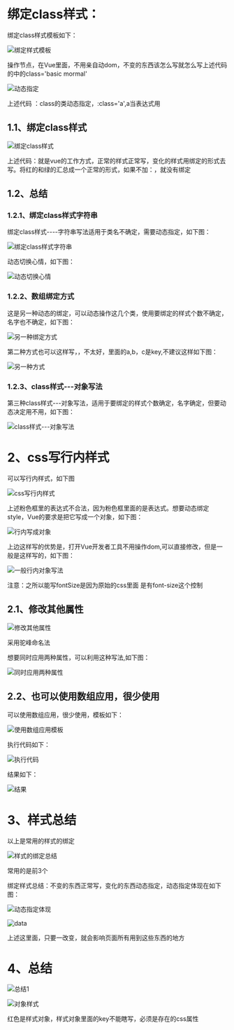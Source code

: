 # 绑定class样式：

绑定class样式模板如下：

![绑定样式模板](C:\Users\86173\Desktop\vue\笔记\images\绑定样式模板.png)

操作节点，在Vue里面，不用亲自动dom，不变的东西该怎么写就怎么写上述代码的中的class='basic mormal'

![动态指定](C:\Users\86173\Desktop\vue\笔记\images\动态指定.png)

上述代码        ：class的类动态指定，:class='a',a当表达式用

## 1.1、绑定class样式

![绑定class样式](C:\Users\86173\Desktop\vue\笔记\images\绑定class样式.png)

上述代码：就是vue的工作方式，正常的样式正常写，变化的样式用绑定的形式去写。将红的和绿的汇总成一个正常的形式，如果不加：，就没有绑定

## 1.2、总结

### 1.2.1、绑定class样式字符串

绑定class样式----字符串写法适用于类名不确定，需要动态指定，如下图：

![绑定class样式字符串](C:\Users\86173\Desktop\vue\笔记\images\绑定class样式字符串.png)

动态切换心情，如下图：

![动态切换心情](C:\Users\86173\Desktop\vue\笔记\images\动态切换心情.png)



### 1.2.2、数组绑定方式

这是另一种动态的绑定，可以动态操作这几个类，使用要绑定的样式个数不确定，名字也不确定，如下图：

![另一种绑定方式](C:\Users\86173\Desktop\vue\笔记\images\另一种绑定方式.png)

第二种方式也可以这样写，，不太好，里面的a,b，c是key,不建议这样如下图：

![另一种方式](C:\Users\86173\Desktop\vue\笔记\images\另一种方式.png)

### 1.2.3、class样式---对象写法

第三种class样式---对象写法，适用于要绑定的样式个数确定，名字确定，但要动态决定用不用，如下图：

![class样式---对象写法](C:\Users\86173\Desktop\vue\笔记\images\class样式---对象写法.png)

# 2、css写行内样式

可以写行内样式，如下图

![css写行内样式](C:\Users\86173\Desktop\vue\笔记\images\css写行内样式.png)

上述粉色框里的表达式不合法，因为粉色框里面的是表达式。想要动态绑定style，Vue的要求是把它写成一个对象，如下图：

![行内写成对象](C:\Users\86173\Desktop\vue\笔记\images\行内写成对象.png)

上边这样写的优势是，打开Vue开发者工具不用操作dom,可以直接修改，但是一般是这样写的，如下图：

![一般行内对象写法](C:\Users\86173\Desktop\vue\笔记\images\一般行内对象写法.png)

注意：之所以能写fontSize是因为原始的css里面 是有font-size这个控制

## 2.1、修改其他属性

![修改其他属性](C:\Users\86173\Desktop\vue\笔记\images\修改其他属性.png)

采用驼峰命名法

想要同时应用两种属性，可以利用这种写法,如下图：

![同时应用两种属性](C:\Users\86173\Desktop\vue\笔记\images\同时应用两种属性.png)

## 2.2、也可以使用数组应用，很少使用

可以使用数组应用，很少使用，模板如下：

![使用数组应用模板](C:\Users\86173\Desktop\vue\笔记\images\使用数组应用模板.png)

执行代码如下：

![执行代码](C:\Users\86173\Desktop\vue\笔记\images\执行代码.png)

结果如下：

![结果](C:\Users\86173\Desktop\vue\笔记\images\结果.png)

# 3、样式总结

以上是常用的样式的绑定

![样式的绑定总结](C:\Users\86173\Desktop\vue\笔记\images\样式的绑定总结.png)

常用的是前3个

绑定样式总结：不变的东西正常写，变化的东西动态指定，动态指定体现在如下图：

![动态指定体现](C:\Users\86173\Desktop\vue\笔记\images\动态指定体现.png)

![data](C:\Users\86173\Desktop\vue\笔记\images\data.png)

上述这里面，只要一改变，就会影响页面所有用到这些东西的地方

# 4、总结

![总结1](C:\Users\86173\Desktop\vue\笔记\images\总结1.png)

![对象样式](C:\Users\86173\Desktop\vue\笔记\images\对象样式.png)

红色是样式对象，样式对象里面的key不能瞎写，必须是存在的css属性